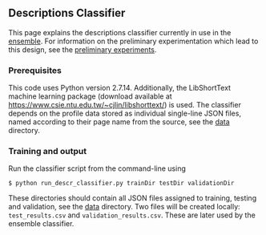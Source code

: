 ## Descriptions Classifier

This page explains the descriptions classifier currently in use in the [ensemble](../ensemble/README.md). 
For information on the preliminary experimentation which lead to this design, see the [preliminary experiments](preliminaries.md).

### Prerequisites

This code uses Python version 2.7.14. Additionally, the LibShortText machine learning package (download available at https://www.csie.ntu.edu.tw/~cjlin/libshorttext/) is used. The classifier depends on the profile data stored as individual single-line JSON files, named according to their page name from the source, see the [data](../data/README.md) directory. 

### Training and output

Run the classifier script from the command-line using

`$ python run_descr_classifier.py trainDir testDir validationDir`

These directories should contain all JSON files assigned to training, testing and validation, see the [data](../data/README.md) directory. Two files will be created locally: `test_results.csv` and `validation_results.csv`. These are later used by the ensemble classifier.

